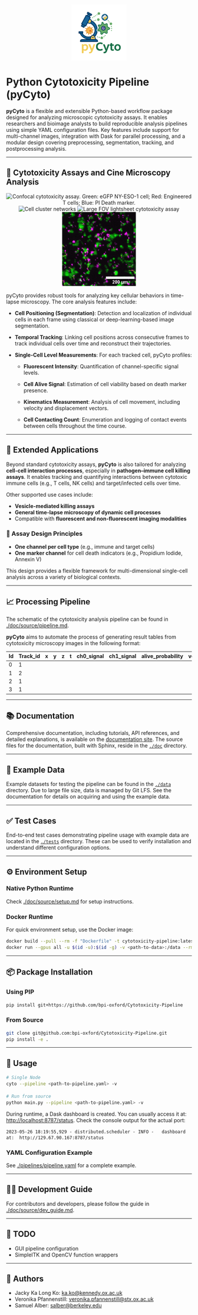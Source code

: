 <p align="center">
  <img src="./doc/assets/logo.png" alt="pyCyto Logo" width="150"/>
</p>

# Python Cytotoxicity Pipeline (pyCyto)

**pyCyto** is a flexible and extensible Python-based workflow package designed for analyzing microscopic cytotoxicity assays. It enables researchers and bioimage analysts to build reproducible analysis pipelines using simple YAML configuration files. Key features include support for multi-channel images, integration with Dask for parallel processing, and a modular design covering preprocessing, segmentation, tracking, and postprocessing analysis.

---

## 🔬 Cytotoxicity Assays and Cine Microscopy Analysis
<p align="center">
  <img src="./doc/assets/f66a8551-7046-4fe5-b1cd-6ac1da108e0e.gif" alt="Confocal cytotoxicity assay. Green: eGFP NY-ESO-1 cell; Red: Engineered T cells; Blue: PI Death marker." width="200"/>
  <img src="./doc/assets/98d4baf6-5791-4dd2-aa1a-9b84cba44788.gif" alt="Cell cluster networks" width="200"/>
  <img src="./doc/assets/signal-2024-08-19-173440_002.gif" alt="Large FOV lightsheet cytotoxicity assay" width="200"/>
  <img src="./doc/assets/signal-2024-08-19-173440_004.gif" alt="Zoomed region for contact analysis on large FOV data. Green:  eGFP NY-ESO-1 cell; Magenta: Engineered T cells." width="200"/>
</p>


pyCyto provides robust tools for analyzing key cellular behaviors in time-lapse microscopy. The core analysis features include:

- **Cell Positioning (Segmentation)**: Detection and localization of individual cells in each frame using classical or deep-learning-based image segmentation.

- **Temporal Tracking**: Linking cell positions across consecutive frames to track individual cells over time and reconstruct their trajectories.

- **Single-Cell Level Measurements**: For each tracked cell, pyCyto profiles:

  - **Fluorescent Intensity**: Quantification of channel-specific signal levels.

  - **Cell Alive Signal**: Estimation of cell viability based on death marker presence.

  - **Kinematics Measurement**: Analysis of cell movement, including velocity and displacement vectors.

  - **Cell Contacting Count**: Enumeration and logging of contact events between cells throughout the time course.

---

## 🧪 Extended Applications

Beyond standard cytotoxicity assays, **pyCyto** is also tailored for analyzing **cell-cell interaction processes**, especially in **pathogen–immune cell killing assays**. It enables tracking and quantifying interactions between cytotoxic immune cells (e.g., T cells, NK cells) and target/infected cells over time.

Other supported use cases include:

* **Vesicle-mediated killing assays**
* **General time-lapse microscopy of dynamic cell processes**
* Compatible with **fluorescent and non-fluorescent imaging modalities**

### 🧰 Assay Design Principles

* **One channel per cell type** (e.g., immune and target cells)
* **One marker channel** for cell death indicators (e.g., Propidium Iodide, Annexin V)

This design provides a flexible framework for multi-dimensional single-cell analysis across a variety of biological contexts.

---

## 📈 Processing Pipeline

The schematic of the cytotoxicity analysis pipeline can be found in [./doc/source/pipeline.md](./doc/source/pipeline.md).

**pyCyto** aims to automate the process of generating result tables from cytotoxicity microscopy images in the following format:

| Id | Track\_id | x | y | z | t | ch0\_signal | ch1\_signal | alive\_probability | vel\_x | vel\_y | vel\_z | contact | contact\_cell\_id | contact\_count |
| -- | --------- | - | - | - | - | ----------- | ----------- | ------------------ | ------ | ------ | ------ | ------- | ----------------- | -------------- |
| 0  | 1         |   |   |   |   |             |             |                    |        |        |        |         |                   |                |
| 1  | 2         |   |   |   |   |             |             |                    |        |        |        |         |                   |                |
| 2  | 1         |   |   |   |   |             |             |                    |        |        |        |         |                   |                |
| 3  | 1         |   |   |   |   |             |             |                    |        |        |        |         |                   |                |

---

## 📚 Documentation

Comprehensive documentation, including tutorials, API references, and detailed explanations, is available on the [documentation site](https://bpi-oxford.github.io/Cytotoxicity-Pipeline/index.html). The source files for the documentation, built with Sphinx, reside in the [`./doc`](./doc) directory.

---

## 🧪 Example Data

Example datasets for testing the pipeline can be found in the [`./data`](./data) directory. Due to large file size, data is managed by Git LFS. See the documentation for details on acquiring and using the example data.

---

## ✅ Test Cases

End-to-end test cases demonstrating pipeline usage with example data are located in the [`./tests`](./tests) directory. These can be used to verify installation and understand different configuration options.

---

## ⚙️ Environment Setup

### Native Python Runtime

Check [./doc/source/setup.md](./doc/source/setup.md) for setup instructions.

### Docker Runtime

For quick environment setup, use the Docker image:

```bash
docker build --pull --rm -f "Dockerfile" -t cytotoxicity-pipeline:latest "."
docker run --gpus all -u $(id -u):$(id -g) -v <path-to-data>:/data --rm -it -p 8787:8787/tcp cytotoxicity-pipeline:latest bash
```

---

## 📦 Package Installation

### Using PIP

```bash
pip install git+https://github.com/bpi-oxford/Cytotoxicity-Pipeline
```

### From Source

```bash
git clone git@github.com:bpi-oxford/Cytotoxicity-Pipeline.git
pip install -e .
```

---

## 🚀 Usage

```bash
# Single Node
cyto --pipeline <path-to-pipeline.yaml> -v

# Run from source
python main.py --pipeline <path-to-pipeline.yaml> -v
```

During runtime, a Dask dashboard is created. You can usually access it at: [http://localhost:8787/status](http://localhost:8787/status). Check the console output for the actual port:

```log
2023-05-26 18:19:55,929 - distributed.scheduler - INFO -   dashboard at:  http://129.67.90.167:8787/status
```

### YAML Configuration Example

See [./pipelines/pipeline.yaml](./pipelines/pipeline.yaml) for a complete example.

---

## 👩‍💻 Development Guide

For contributors and developers, please follow the guide in [./doc/source/dev\_guide.md](./doc/source/dev_guide.md).

---

## 📌 TODO

* GUI pipeline configuration
* SimpleITK and OpenCV function wrappers

---

## 👥 Authors

* Jacky Ka Long Ko: [ka.ko@kennedy.ox.ac.uk](mailto:ka.ko@kennedy.ox.ac.uk)
* Veronika Pfannenstill: [veronika.pfannenstill@stx.ox.ac.uk](mailto:veronika.pfannenstill@stx.ox.ac.uk)
* Samuel Alber: [salber@berkeley.edu](mailto:salber@berkeley.edu)
